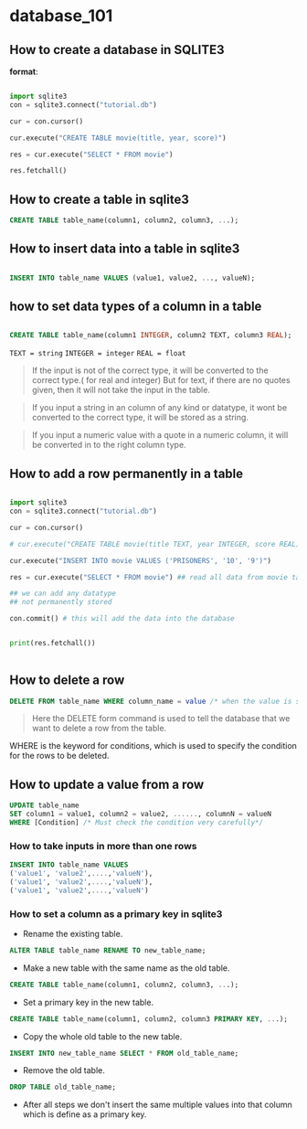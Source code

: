 # database_101


## How to create a database in SQLITE3

**format**:
```python

import sqlite3
con = sqlite3.connect("tutorial.db")

cur = con.cursor()

cur.execute("CREATE TABLE movie(title, year, score)") 

res = cur.execute("SELECT * FROM movie")

res.fetchall()

```

## How to create a table in sqlite3

```SQL
CREATE TABLE table_name(column1, column2, column3, ...);
```

## How to insert data into a table in sqlite3

```SQL

INSERT INTO table_name VALUES (value1, value2, ..., valueN);

```


## how to set data types of a column in a table

```SQL

CREATE TABLE table_name(column1 INTEGER, column2 TEXT, column3 REAL);

```

`TEXT = string`
`INTEGER = integer`
`REAL = float`

> If the input is not of the correct type, it will be converted to the correct type.( for real and integer)
> But for text, if there are no quotes given, then it will not take the input in the table.

> If you input a string in an column of any kind or datatype, it wont be converted to the correct type, it will be stored as a string.

> If you input a numeric value with a quote in a numeric column, it will be converted in to the right column type.

## How to add a row permanently in a table

```python

import sqlite3
con = sqlite3.connect("tutorial.db")

cur = con.cursor()

# cur.execute("CREATE TABLE movie(title TEXT, year INTEGER, score REAL)") 

cur.execute("INSERT INTO movie VALUES ('PRISONERS', '10', '9')")

res = cur.execute("SELECT * FROM movie") ## read all data from movie table

## we can add any datatype 
## not permanently stored

con.commit() # this will add the data into the database


print(res.fetchall())
    
```


## How to delete a row 
```SQL
DELETE FROM table_name WHERE column_name = value /* when the value is string then we put value in quotes*/
```

> Here the DELETE form command is used to tell the database that we want to delete a row from the table.

WHERE is the keyword for conditions, which is used to specify the condition for the rows to be deleted.


## How to update a value from a row 
```SQL
UPDATE table_name
SET column1 = value1, column2 = value2, ......, columnN = valueN
WHERE [Condition] /* Must check the condition very carefully*/
```

### How to take inputs in more than one rows
```SQL
INSERT INTO table_name VALUES
('value1', 'value2',....,'valueN'),
('value1', 'value2',....,'valueN'),
('value1', 'value2',....,'valueN')                    
```

### How to set a column as a primary key in sqlite3

- Rename the existing table.
```SQL
ALTER TABLE table_name RENAME TO new_table_name;
```
- Make a new table with the same name as the old table.
```SQL
CREATE TABLE table_name(column1, column2, column3, ...);
```
- Set a primary key in the new table.
```SQL
CREATE TABLE table_name(column1, column2, column3 PRIMARY KEY, ...);
``` 
- Copy the whole old table to the new table.
```SQL
INSERT INTO new_table_name SELECT * FROM old_table_name;
```
- Remove the old table.
```SQL
DROP TABLE old_table_name;
```
- After all steps we don't insert the same multiple values into that column which is define as a primary key.